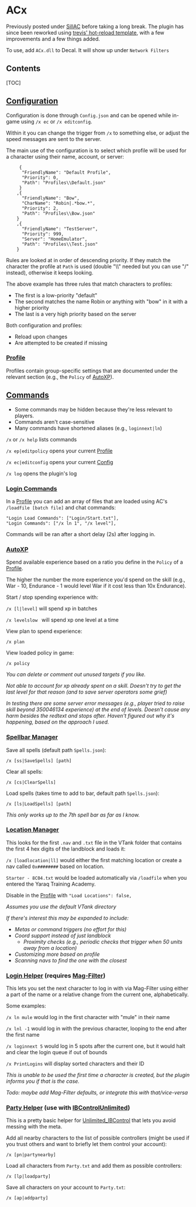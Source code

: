 # ACx

Previously posted under [SillAC](https://github.com/sillAC/SillAC-Tools) before taking a long break.  The plugin has since been reworked using [trevis' hot-reload template](https://gitlab.com/trevis/HotDecalPluginTemplate), with a few improvements and a few things added.

To use, add `ACx.dll` to Decal.  It will show up under `Network Filters`



## Contents

[TOC]



## [Configuration](#Contents)

Configuration is done through `Config.json` and can be opened while in-game using `/x ec` or `/x editconfig`.

Within it you can change the trigger from `/x` to something else, or adjust the speed messages are sent to the server.



The main use of the configuration is to select which profile will be used for a character using their name, account, or server:

```
     {
      "FriendlyName": "Default Profile",
      "Priority": 0,
      "Path": "Profiles\\Default.json"
     }
    ,{
      "FriendlyName": "Bow",
      "CharName": "Robin|.*bow.*",
      "Priority": 2,
      "Path": "Profiles\\Bow.json"
    }
    ,{
      "FriendlyName": "TestServer",
      "Priority": 999,
      "Server": "HomeEmulator",
      "Path": "Profiles\\Test.json"
    }
```



Rules are looked at in order of descending priority.  If they match the character the profile at `Path` is used (double "\\\\" needed but you can use "/" instead), otherwise it keeps looking.

The above example  has three rules that match characters to profiles:  

* The first is a low-priority "default"
* The second matches the name Robin or anything with "bow" in it with a higher priority
* The last is a very high priority based on the server



Both configuration and profiles:

* Reload upon changes
* Are attempted to be created if missing





### [Profile](#Contents)

Profiles contain group-specific settings that are documented under the relevant section (e.g., the `Policy` of [AutoXP](#AutoXP)).







## [Commands](#Contents)

* Some commands may be hidden because they're less relevant to players.
* Commands aren't case-sensitive
* Many commands have shortened aliases (e.g., `loginnext|ln`)



`/x` or `/x help` lists commands

`/x ep|editpolicy` opens your current [Profile](#Profile)

`/x ec|editconfig` opens your current [Config](#Configuration)

`/x log` opens the plugin's log





### [Login Commands](#Contents)

In a [Profile](#Profile) you can add an array of files that are loaded using AC's `/loadfile [batch file]` and chat commands:

```
"Login Load Commands": ["Login/Start.txt"],
"Login Commands": ["/x ln 1", "/x level"],
```



Commands will be ran after a short delay (2s) after logging in.  



### [AutoXP](#Contents)

Spend available experience based on a ratio you define in the `Policy` of a [Profile](#Profile).  

The higher the number the more experience you'd spend on the skill (e.g., War - 10, Endurance - 1 would level War if it cost less than 10x Endurance).



Start / stop spending experience with:

`/x [l|level]` will spend xp in batches

`/x levelslow ` will spend xp one level at a time



View plan to spend experience:

`/x plan`

View loaded policy in game:

`/x policy`



*You can delete or comment out unused targets if you like.*

*Not able to account for xp already spent on a skill. Doesn't try to get the last level for that reason (and to save server operators some grief)*

*In testing there are some server error messages (e.g., player tried to raise skill beyond 350046134 experience) at the end of levels.  Doesn't cause any harm besides the redtext and stops after.  Haven't figured out why it's happening, based on the approach I used.*



### [Spellbar Manager](#Contents)

Save all spells (default path `Spells.json`):

`/x [ss|SaveSpells] [path]`

Clear all spells:

`/x [cs|ClearSpells]`

Load spells (takes time to add to bar, default path `Spells.json`):

`/x [ls|LoadSpells] [path]`



*This only works up to the 7th spell bar as far as I know.*



### [Location Manager](#Contents)

This looks for the first `.nav` and `.txt` file in the VTank folder that contains the first 4 hex digits of the landblock and loads it:

`/x [loadlocation|ll]` would either the first matching location or create a nav called `0x########` based on location.

`Starter - 8C04.txt` would be loaded automatically via `/loadfile` when you entered the Yaraq Training Academy.



Disable in the [Profile](#Profile) with `"Load Locations": false,`



*Assumes you use the default VTank directory*

*If there's interest this may be expanded to include:*

* *Metas or command triggers (no effort for this)*  
* *Coord support instead of just landblock*
  * *Proximity checks (e.g., periodic checks that trigger when 50 units away from a location)* 
* *Customizing more based on profile* 
* *Scanning navs to find the one with the closest* 





### [Login Helper](#Contents) (requires [Mag-Filter](https://github.com/Mag-nus/Mag-Plugins/wiki/Mag%E2%80%90Filter))

This lets you set the next character to log in with via Mag-Filter using either a part of the name or a relative change from the current one, alphabetically.



Some examples:

`/x ln mule` would log in the first character with "mule" in their name

`/x lnl -1` would log in with the previous character, looping to the end after the first name

`/x loginnext 5` would log in 5 spots after the current one, but it would halt and clear the login queue if out of bounds

`/x PrintLogins` will display sorted characters and their ID



*This is unable to be used the first time a character is created, but the plugin informs you if that is the case.*

*Todo:  maybe add Mag-Filter defaults, or integrate this with that/vice-versa*





### [Party Helper](#Contents) (use with [IBControlUnlimited](http://immortalbob.com/phpBB3/viewtopic.php?f=6&t=656))

This is a pretty basic helper for [Unlimited_IBControl](http://immortalbob.com/phpBB3/viewtopic.php?f=6&t=656) that lets you avoid messing with the meta.



Add all nearby characters to the list of possible controllers (might be used if you trust others and want to briefly let them control your account):

`/x [pn|partynearby]`

Load all characters from `Party.txt` and add them as possible controllers:

`/x [lp|loadparty]`

Save all characters on your account to `Party.txt`:

`/x [ap|addparty]`




